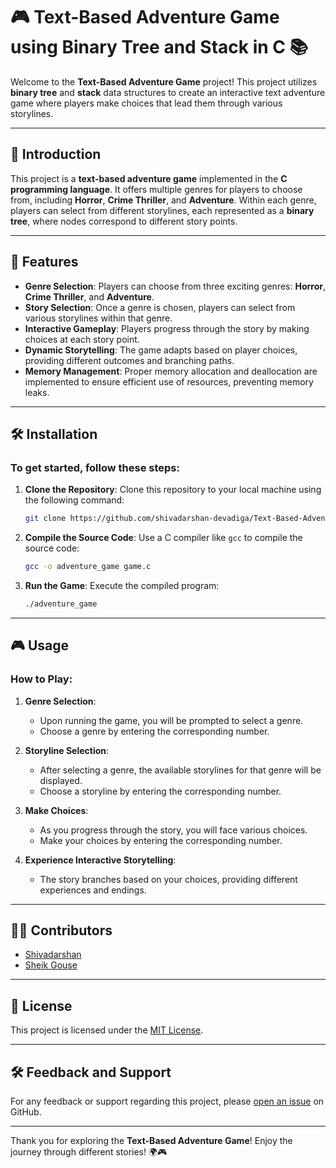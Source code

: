 
# 🎮 **Text-Based Adventure Game using Binary Tree and Stack in C** 📚

Welcome to the **Text-Based Adventure Game** project! This project utilizes **binary tree** and **stack** data structures to create an interactive text adventure game where players make choices that lead them through various storylines.

---

## 📖 **Introduction**

This project is a **text-based adventure game** implemented in the **C programming language**. It offers multiple genres for players to choose from, including **Horror**, **Crime Thriller**, and **Adventure**. Within each genre, players can select from different storylines, each represented as a **binary tree**, where nodes correspond to different story points.

---

## 🌟 **Features**

- **Genre Selection**: Players can choose from three exciting genres: **Horror**, **Crime Thriller**, and **Adventure**.
- **Story Selection**: Once a genre is chosen, players can select from various storylines within that genre.
- **Interactive Gameplay**: Players progress through the story by making choices at each story point.
- **Dynamic Storytelling**: The game adapts based on player choices, providing different outcomes and branching paths.
- **Memory Management**: Proper memory allocation and deallocation are implemented to ensure efficient use of resources, preventing memory leaks.

---

## 🛠️ **Installation**

### To get started, follow these steps:

1. **Clone the Repository**: 
   Clone this repository to your local machine using the following command:

   ```bash
   git clone https://github.com/shivadarshan-devadiga/Text-Based-Adventure-Game-Using-Binary-Tree-and-Stack.git
   ```

2. **Compile the Source Code**: 
   Use a C compiler like `gcc` to compile the source code:

   ```bash
   gcc -o adventure_game game.c
   ```

3. **Run the Game**:
   Execute the compiled program:

   ```bash
   ./adventure_game
   ```

---

## 🎮 **Usage**

### How to Play:

1. **Genre Selection**:
   - Upon running the game, you will be prompted to select a genre.
   - Choose a genre by entering the corresponding number.

2. **Storyline Selection**:
   - After selecting a genre, the available storylines for that genre will be displayed.
   - Choose a storyline by entering the corresponding number.

3. **Make Choices**:
   - As you progress through the story, you will face various choices.
   - Make your choices by entering the corresponding number.

4. **Experience Interactive Storytelling**:
   - The story branches based on your choices, providing different experiences and endings.

---

## 👨‍💻 **Contributors**

- [Shivadarshan](https://github.com/shivadarshan-devadiga)
- [Sheik Gouse](https://github.com/Gouse05)

---

## 📜 **License**

This project is licensed under the [MIT License](LICENSE).

---

## 🛠️ **Feedback and Support**

For any feedback or support regarding this project, please [open an issue](https://github.com/shivadarshan-devadiga/Text-Based-Adventure-Game-Using-Binary-Tree-and-Stack/issues) on GitHub.

---

Thank you for exploring the **Text-Based Adventure Game**! Enjoy the journey through different stories! 🌍🎮
